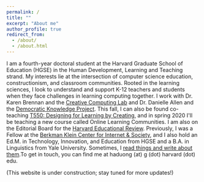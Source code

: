 ```yaml
---
permalink: /
title: ""
excerpt: "About me"
author_profile: true
redirect_from:
  - /about/
  - /about.html
---
```


I am a fourth-year doctoral student at the Harvard Graduate School of Education (HGSE) in the Human Development, Learning and Teaching strand. My interests lie at the intersection of computer science education, constructionism, and classroom communities. Rooted in the learning sciences, I look to understand and support K-12 teachers and students when they face challenges in learning computing together. I work with Dr. Karen Brennan and the [Creative Computing Lab](http://creativecomputing.gse.harvard.edu/) and Dr. Danielle Allen and the [Democratic Knowledge Project](https://democraticknowledge.fas.harvard.edu). This fall, I can also be found co-teaching [T550: Designing for Learning by Creating](https://instagram.com/tfivefifty), and in spring 2020 I'll be teaching a new course called Online Learning Communities. I am also on the Editorial Board for the [Harvard Educational Review](https://www.hepg.org/her-home/home). Previously, I was a Fellow at the [Berkman Klein Center for Internet & Society](https://cyber.harvard.edu/), and I also hold an Ed.M. in Technology, Innovation, and Education from HGSE and a B.A. in Linguistics from Yale University. Sometimes, I [read things and write about them](https://tinyletter.com/paulina_reads_things).To get in touch, you can find me at haduong (at) g (dot) harvard (dot) edu.

(This website is under construction; stay tuned for more updates!)
